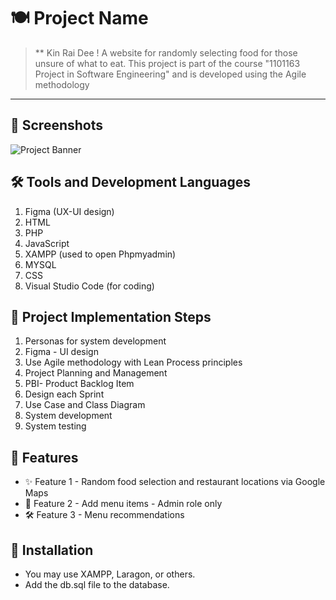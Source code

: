 # 🍽️ Project Name

> ** Kin Rai Dee ! A website for randomly selecting food for those unsure of what to eat. This project is part of the course "1101163 Project in Software Engineering" and is developed using the Agile methodology


---
## 📸 Screenshots
![Project Banner](https://private-user-images.githubusercontent.com/126221933/382537459-e0859099-51ee-43bc-b63a-83d1b501ed33.png?jwt=eyJhbGciOiJIUzI1NiIsInR5cCI6IkpXVCJ9.eyJpc3MiOiJnaXRodWIuY29tIiwiYXVkIjoicmF3LmdpdGh1YnVzZXJjb250ZW50LmNvbSIsImtleSI6ImtleTUiLCJleHAiOjE3MzA2MjQ2NzMsIm5iZiI6MTczMDYyNDM3MywicGF0aCI6Ii8xMjYyMjE5MzMvMzgyNTM3NDU5LWUwODU5MDk5LTUxZWUtNDNiYy1iNjNhLTgzZDFiNTAxZWQzMy5wbmc_WC1BbXotQWxnb3JpdGhtPUFXUzQtSE1BQy1TSEEyNTYmWC1BbXotQ3JlZGVudGlhbD1BS0lBVkNPRFlMU0E1M1BRSzRaQSUyRjIwMjQxMTAzJTJGdXMtZWFzdC0xJTJGczMlMkZhd3M0X3JlcXVlc3QmWC1BbXotRGF0ZT0yMDI0MTEwM1QwODU5MzNaJlgtQW16LUV4cGlyZXM9MzAwJlgtQW16LVNpZ25hdHVyZT1mMGMxNzlmMjAwYTM2MWU3Y2YyMjZhMDY5MTA5NTAyNzA2ODlkZWI3MjU1MTI2M2QwNDVlZjhkM2E2ZmQ2MTViJlgtQW16LVNpZ25lZEhlYWRlcnM9aG9zdCJ9.13U92Se5vnXKzVE_4Nmi6AZi7aRqO_6hM8Ysj9gdo-A) <!-- Replace with a relevant image or logo -->

## 🛠️ Tools and Development Languages
1. Figma (UX-UI design)
2. HTML 
3. PHP 
4. JavaScript 
5. XAMPP (used to open Phpmyadmin)
6. MYSQL  
7. CSS  
8. Visual Studio Code (for coding)

## 📅 Project Implementation Steps
1. Personas for system development
2. Figma - UI design
3. Use Agile methodology with Lean Process principles
4. Project Planning and Management
5. PBI- Product Backlog Item
6. Design each Sprint
7. Use Case and Class Diagram
8. System development
9. System testing


## 🌟 Features
- ✨ Feature 1 - Random food selection and restaurant locations via Google Maps
- 🚀 Feature 2 - Add menu items - Admin role only
- 🛠️ Feature 3 - Menu recommendations


## 🔧 Installation

- You may use XAMPP, Laragon, or others.
- Add the db.sql file to the database.
